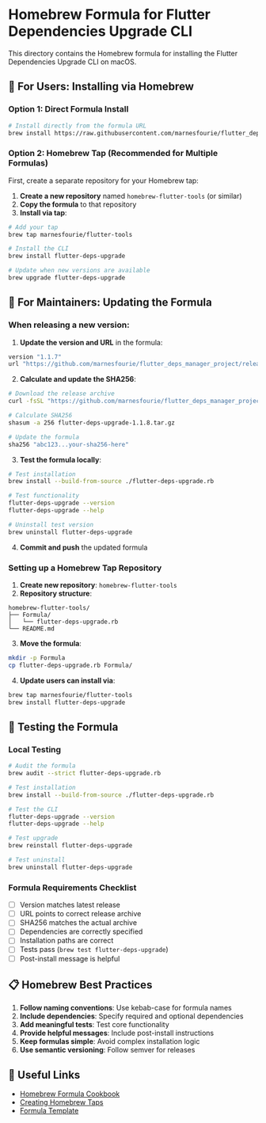 # Homebrew Formula for Flutter Dependencies Upgrade CLI

This directory contains the Homebrew formula for installing the Flutter Dependencies Upgrade CLI on macOS.

## 🍺 For Users: Installing via Homebrew

### Option 1: Direct Formula Install
```bash
# Install directly from the formula URL
brew install https://raw.githubusercontent.com/marnesfourie/flutter_deps_manager_project/main/homebrew-formula/flutter-deps-upgrade.rb
```

### Option 2: Homebrew Tap (Recommended for Multiple Formulas)

First, create a separate repository for your Homebrew tap:

1. **Create a new repository** named `homebrew-flutter-tools` (or similar)
2. **Copy the formula** to that repository
3. **Install via tap**:

```bash
# Add your tap
brew tap marnesfourie/flutter-tools

# Install the CLI
brew install flutter-deps-upgrade

# Update when new versions are available
brew upgrade flutter-deps-upgrade
```

## 🔧 For Maintainers: Updating the Formula

### When releasing a new version:

1. **Update the version and URL** in the formula:
```ruby
version "1.1.7"
url "https://github.com/marnesfourie/flutter_deps_manager_project/releases/download/v1.1.7/flutter-deps-upgrade-1.1.8.tar.gz"
```

2. **Calculate and update the SHA256**:
```bash
# Download the release archive
curl -fsSL "https://github.com/marnesfourie/flutter_deps_manager_project/releases/download/v1.1.7/flutter-deps-upgrade-1.1.8.tar.gz" -o flutter-deps-upgrade-1.1.8.tar.gz

# Calculate SHA256
shasum -a 256 flutter-deps-upgrade-1.1.8.tar.gz

# Update the formula
sha256 "abc123...your-sha256-here"
```

3. **Test the formula locally**:
```bash
# Test installation
brew install --build-from-source ./flutter-deps-upgrade.rb

# Test functionality
flutter-deps-upgrade --version
flutter-deps-upgrade --help

# Uninstall test version
brew uninstall flutter-deps-upgrade
```

4. **Commit and push** the updated formula

### Setting up a Homebrew Tap Repository

1. **Create new repository**: `homebrew-flutter-tools`
2. **Repository structure**:
```
homebrew-flutter-tools/
├── Formula/
│   └── flutter-deps-upgrade.rb
└── README.md
```

3. **Move the formula**:
```bash
mkdir -p Formula
cp flutter-deps-upgrade.rb Formula/
```

4. **Update users can install via**:
```bash
brew tap marnesfourie/flutter-tools
brew install flutter-deps-upgrade
```

## 🧪 Testing the Formula

### Local Testing
```bash
# Audit the formula
brew audit --strict flutter-deps-upgrade.rb

# Test installation
brew install --build-from-source ./flutter-deps-upgrade.rb

# Test the CLI
flutter-deps-upgrade --version
flutter-deps-upgrade --help

# Test upgrade
brew reinstall flutter-deps-upgrade

# Test uninstall
brew uninstall flutter-deps-upgrade
```

### Formula Requirements Checklist
- [ ] Version matches latest release
- [ ] URL points to correct release archive
- [ ] SHA256 matches the actual archive
- [ ] Dependencies are correctly specified
- [ ] Installation paths are correct
- [ ] Tests pass (`brew test flutter-deps-upgrade`)
- [ ] Post-install message is helpful

## 📋 Homebrew Best Practices

1. **Follow naming conventions**: Use kebab-case for formula names
2. **Include dependencies**: Specify required and optional dependencies
3. **Add meaningful tests**: Test core functionality
4. **Provide helpful messages**: Include post-install instructions
5. **Keep formulas simple**: Avoid complex installation logic
6. **Use semantic versioning**: Follow semver for releases

## 🔗 Useful Links

- [Homebrew Formula Cookbook](https://docs.brew.sh/Formula-Cookbook)
- [Creating Homebrew Taps](https://docs.brew.sh/How-to-Create-and-Maintain-a-Tap)
- [Formula Template](https://github.com/Homebrew/brew/blob/master/Library/Homebrew/formula_template.rb)
